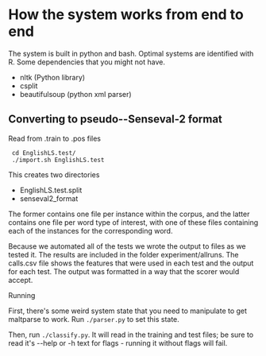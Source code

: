 How the system works from end to end
=====================

The system is built in python and bash.
Optimal systems are identified with R.
Some dependencies that you might not have.
* nltk (Python library)
* csplit
* beautifulsoup (python xml parser)

Converting to pseudo--Senseval-2 format
-------------------------

Read from .train to .pos files

     cd EnglishLS.test/
     ./import.sh EnglishLS.test

This creates two directories
* EnglishLS.test.split
* senseval2_format

The former contains one file per instance within the corpus, and the latter
contains one file per word type of interest, with one of these files containing
each of the instances for the corresponding word.

Because we automated all of the tests we wrote the output to files as we tested
it.  The results are included in the folder experiment/allruns.  The calls.csv
file shows the features that were used in each test and the output for each
test.  The output was formatted in a way that the scorer would accept.

Running

First, there's some weird system state that you need to manipulate to get
maltparse to work.  Run `./parser.py` to set this state.

Then, run `./classify.py`.  It will read in the training and test files; be sure
to read it's --help or -h text for flags - running it without flags will fail.

